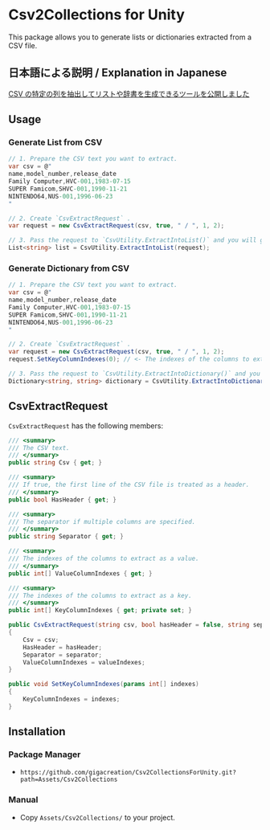 # Csv2Collections for Unity

This package allows you to generate lists or dictionaries extracted from a CSV file.

## 日本語による説明 / Explanation in Japanese

[CSV の特定の列を抽出してリストや辞書を生成できるツールを公開しました](https://blog.gigacreation.jp/entry/2023/02/22/175154)

## Usage

### Generate List from CSV

```cs
// 1. Prepare the CSV text you want to extract.
var csv = @"
name,model_number,release_date
Family Computer,HVC-001,1983-07-15
SUPER Famicom,SHVC-001,1990-11-21
NINTENDO64,NUS-001,1996-06-23
"

// 2. Create `CsvExtractRequest` .
var request = new CsvExtractRequest(csv, true, " / ", 1, 2);

// 3. Pass the request to `CsvUtility.ExtractIntoList()` and you will get the extracted list!
List<string> list = CsvUtility.ExtractIntoList(request);
```

### Generate Dictionary from CSV

```cs
// 1. Prepare the CSV text you want to extract.
var csv = @"
name,model_number,release_date
Family Computer,HVC-001,1983-07-15
SUPER Famicom,SHVC-001,1990-11-21
NINTENDO64,NUS-001,1996-06-23
"

// 2. Create `CsvExtractRequest` .
var request = new CsvExtractRequest(csv, true, " / ", 1, 2);
request.SetKeyColumnIndexes(0); // <- The indexes of the columns to extract as a key.

// 3. Pass the request to `CsvUtility.ExtractIntoDictionary()` and you will get the extracted dictionary!
Dictionary<string, string> dictionary = CsvUtility.ExtractIntoDictionary(request);
```

## CsvExtractRequest

`CsvExtractRequest` has the following members:

```cs
/// <summary>
/// The CSV text.
/// </summary>
public string Csv { get; }

/// <summary>
/// If true, the first line of the CSV file is treated as a header.
/// </summary>
public bool HasHeader { get; }

/// <summary>
/// The separator if multiple columns are specified.
/// </summary>
public string Separator { get; }

/// <summary>
/// The indexes of the columns to extract as a value.
/// </summary>
public int[] ValueColumnIndexes { get; }

/// <summary>
/// The indexes of the columns to extract as a key.
/// </summary>
public int[] KeyColumnIndexes { get; private set; }

public CsvExtractRequest(string csv, bool hasHeader = false, string separator = null, params int[] valueIndexes)
{
    Csv = csv;
    HasHeader = hasHeader;
    Separator = separator;
    ValueColumnIndexes = valueIndexes;
}

public void SetKeyColumnIndexes(params int[] indexes)
{
    KeyColumnIndexes = indexes;
}
```

## Installation

### Package Manager

- `https://github.com/gigacreation/Csv2CollectionsForUnity.git?path=Assets/Csv2Collections`

### Manual

- Copy `Assets/Csv2Collections/` to your project.
